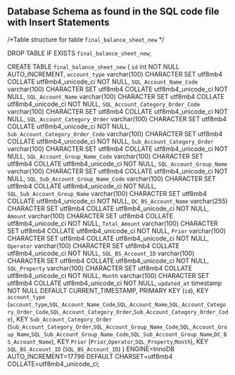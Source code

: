 ## Database Schema as found in the SQL code file with Insert Statements

/*Table structure for table `final_balance_sheet_new` */

DROP TABLE IF EXISTS `final_balance_sheet_new`;

CREATE TABLE `final_balance_sheet_new` (
  `id` int NOT NULL AUTO_INCREMENT,
  `account_type` varchar(100) CHARACTER SET utf8mb4 COLLATE utf8mb4_unicode_ci NOT NULL,
  `SQL_Account_Name_Code` varchar(100) CHARACTER SET utf8mb4 COLLATE utf8mb4_unicode_ci NOT NULL,
  `SQL_Account_Name` varchar(100) CHARACTER SET utf8mb4 COLLATE utf8mb4_unicode_ci NOT NULL,
  `SQL_Account_Category_Order_Code` varchar(100) CHARACTER SET utf8mb4 COLLATE utf8mb4_unicode_ci NOT NULL,
  `SQL_Account_Category_Order` varchar(100) CHARACTER SET utf8mb4 COLLATE utf8mb4_unicode_ci NOT NULL,
  `Sub_Account_Category_Order_Code` varchar(100) CHARACTER SET utf8mb4 COLLATE utf8mb4_unicode_ci NOT NULL,
  `Sub_Account_Category_Order` varchar(100) CHARACTER SET utf8mb4 COLLATE utf8mb4_unicode_ci NOT NULL,
  `SQL_Account_Group_Name_Code` varchar(100) CHARACTER SET utf8mb4 COLLATE utf8mb4_unicode_ci NOT NULL,
  `SQL_Account_Group_Name` varchar(100) CHARACTER SET utf8mb4 COLLATE utf8mb4_unicode_ci NOT NULL,
  `SQL_Sub_Account_Group_Name_Code` varchar(100) CHARACTER SET utf8mb4 COLLATE utf8mb4_unicode_ci NOT NULL,
  `SQL_Sub_Account_Group_Name` varchar(100) CHARACTER SET utf8mb4 COLLATE utf8mb4_unicode_ci NOT NULL,
  `DC_BS_Account_Name` varchar(255) CHARACTER SET utf8mb4 COLLATE utf8mb4_unicode_ci NOT NULL,
  `Amount` varchar(100) CHARACTER SET utf8mb4 COLLATE utf8mb4_unicode_ci NOT NULL,
  `Total_Amount` varchar(100) CHARACTER SET utf8mb4 COLLATE utf8mb4_unicode_ci NOT NULL,
  `Prior` varchar(100) CHARACTER SET utf8mb4 COLLATE utf8mb4_unicode_ci NOT NULL,
  `Operator` varchar(100) CHARACTER SET utf8mb4 COLLATE utf8mb4_unicode_ci NOT NULL,
  `SQL_BS_Account_ID` varchar(100) CHARACTER SET utf8mb4 COLLATE utf8mb4_unicode_ci NOT NULL,
  `SQL_Property` varchar(100) CHARACTER SET utf8mb4 COLLATE utf8mb4_unicode_ci NOT NULL,
  `Month` varchar(100) CHARACTER SET utf8mb4 COLLATE utf8mb4_unicode_ci NOT NULL,
  `updated_at` timestamp NOT NULL DEFAULT CURRENT_TIMESTAMP,
  PRIMARY KEY (`id`),
  KEY `account_type` (`account_type`,`SQL_Account_Name_Code`,`SQL_Account_Name`,`SQL_Account_Category_Order_Code`,`SQL_Account_Category_Order`,`Sub_Account_Category_Order_Code`),
  KEY `Sub_Account_Category_Order` (`Sub_Account_Category_Order`,`SQL_Account_Group_Name_Code`,`SQL_Account_Group_Name`,`SQL_Sub_Account_Group_Name_Code`,`SQL_Sub_Account_Group_Name`,`DC_BS_Account_Name`),
  KEY `Prior` (`Prior`,`Operator`,`SQL_Property`,`Month`),
  KEY `SQL_BS_Account_ID` (`SQL_BS_Account_ID`)
) ENGINE=InnoDB AUTO_INCREMENT=17796 DEFAULT CHARSET=utf8mb4 COLLATE=utf8mb4_unicode_ci;